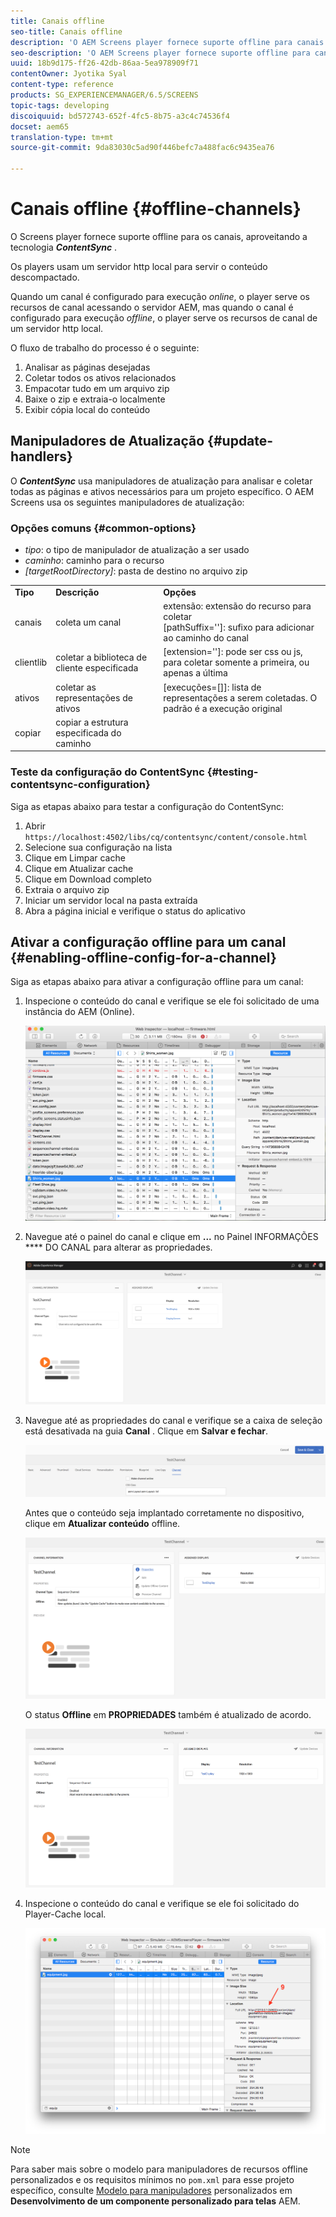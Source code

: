 ```yaml
---
title: Canais offline
seo-title: Canais offline
description: 'O AEM Screens player fornece suporte offline para canais aproveitando a tecnologia ContentSync. Siga esta página para saber mais sobre os manipuladores de atualização e habilitar a configuração offline para um canal.  '
seo-description: 'O AEM Screens player fornece suporte offline para canais aproveitando a tecnologia ContentSync. Siga esta página para saber mais sobre os manipuladores de atualização e habilitar a configuração offline para um canal.  '
uuid: 18b9d175-ff26-42db-86aa-5ea978909f71
contentOwner: Jyotika Syal
content-type: reference
products: SG_EXPERIENCEMANAGER/6.5/SCREENS
topic-tags: developing
discoiquuid: bd572743-652f-4fc5-8b75-a3c4c74536f4
docset: aem65
translation-type: tm+mt
source-git-commit: 9da83030c5ad90f446befc7a488fac6c9435ea76

---
```



# Canais offline {#offline-channels}

O Screens player fornece suporte offline para os canais, aproveitando a tecnologia ***ContentSync*** .

Os players usam um servidor http local para servir o conteúdo descompactado.

Quando um canal é configurado para execução *online*, o player serve os recursos de canal acessando o servidor AEM, mas quando o canal é configurado para execução *offline*, o player serve os recursos de canal de um servidor http local.

O fluxo de trabalho do processo é o seguinte:

1. Analisar as páginas desejadas
1. Coletar todos os ativos relacionados
1. Empacotar tudo em um arquivo zip
1. Baixe o zip e extraia-o localmente
1. Exibir cópia local do conteúdo

## Manipuladores de Atualização {#update-handlers}

O ***ContentSync*** usa manipuladores de atualização para analisar e coletar todas as páginas e ativos necessários para um projeto específico. O AEM Screens usa os seguintes manipuladores de atualização:

### Opções comuns {#common-options}

* *tipo*: o tipo de manipulador de atualização a ser usado
* *caminho*: caminho para o recurso
* *[targetRootDirectory]*: pasta de destino no arquivo zip

<table>
 <tbody>
  <tr>
   <td><strong>Tipo</strong></td> 
   <td><strong>Descrição</strong></td> 
   <td><strong>Opções</strong></td> 
  </tr>
  <tr>
   <td>canais</td> 
   <td>coleta um canal</td> 
   <td>extensão: extensão do recurso para coletar<br /> [pathSuffix='']: sufixo para adicionar ao caminho do canal<br /> </td> 
  </tr>
  <tr>
   <td>clientlib</td> 
   <td>coletar a biblioteca de cliente especificada</td> 
   <td>[extension='']: pode ser css ou js, para coletar somente a primeira, ou apenas a última</td> 
  </tr>
  <tr>
   <td>ativos</td> 
   <td>coletar as representações de ativos</td> 
   <td>[execuções=[]]: lista de representações a serem coletadas. O padrão é a execução original</td> 
  </tr>
  <tr>
   <td>copiar</td> 
   <td>copiar a estrutura especificada do caminho</td> 
   <td> </td> 
  </tr>
 </tbody>
</table>

### Teste da configuração do ContentSync {#testing-contentsync-configuration}

Siga as etapas abaixo para testar a configuração do ContentSync:

1. Abrir `https://localhost:4502/libs/cq/contentsync/content/console.html`
1. Selecione sua configuração na lista
1. Clique em Limpar cache
1. Clique em Atualizar cache
1. Clique em Download completo
1. Extraia o arquivo zip
1. Iniciar um servidor local na pasta extraída
1. Abra a página inicial e verifique o status do aplicativo

## Ativar a configuração offline para um canal {#enabling-offline-config-for-a-channel}

Siga as etapas abaixo para ativar a configuração offline para um canal:

1. Inspecione o conteúdo do canal e verifique se ele foi solicitado de uma instância do AEM (Online).

   ![chlimage_1-24](assets/chlimage_1-24.png)

1. Navegue até o painel do canal e clique em **...** no Painel INFORMAÇÕES **** DO CANAL para alterar as propriedades.

   ![chlimage_1-25](assets/chlimage_1-25.png)

1. Navegue até as propriedades do canal e verifique se a caixa de seleção está desativada na guia **Canal** . Clique em **Salvar e fechar**.

   ![screen_shot_2017-12-19at122422pm](assets/screen_shot_2017-12-19at122422pm.png)

   Antes que o conteúdo seja implantado corretamente no dispositivo, clique em **Atualizar conteúdo** offline.

   ![screen_shot_2017-12-19at122637pm](assets/screen_shot_2017-12-19at122637pm.png)

   O status **Offline** em **PROPRIEDADES** também é atualizado de acordo.

   ![screen_shot_2017-12-19at124735pm](assets/screen_shot_2017-12-19at124735pm.png)

1. Inspecione o conteúdo do canal e verifique se ele foi solicitado do Player-Cache local.

   ![chlimage_1-26](assets/chlimage_1-26.png)

>[!NOTE]
> Para saber mais sobre o modelo para manipuladores de recursos offline personalizados e os requisitos mínimos no `pom.xml` para esse projeto específico, consulte [Modelo para manipuladores](/help/user-guide/developing-custom-component-tutorial-develop.md#custom-handlers) personalizados em **Desenvolvimento de um componente personalizado para telas** AEM.